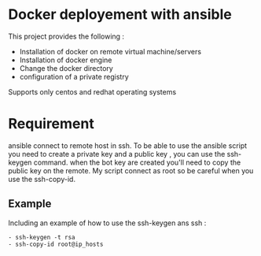Docker deployement with ansible
=================================

This project provides the following :

+ Installation of docker on remote virtual machine/servers
+ Installation of docker engine
+ Change the docker directory
+ configuration of a private registry 

Supports only centos and redhat operating systems


Requirement
============
ansible connect to remote host in ssh. To be able to use the ansible script you need to create a private key and a public key , you can use the ssh-keygen command. when the bot key are created you'll need to copy the public key on the remote. My script connect as root so be careful when you use the ssh-copy-id.


Example 
----------------

Including an example of how to use the ssh-keygen ans ssh :

    - ssh-keygen -t rsa 
    - ssh-copy-id root@ip_hosts

